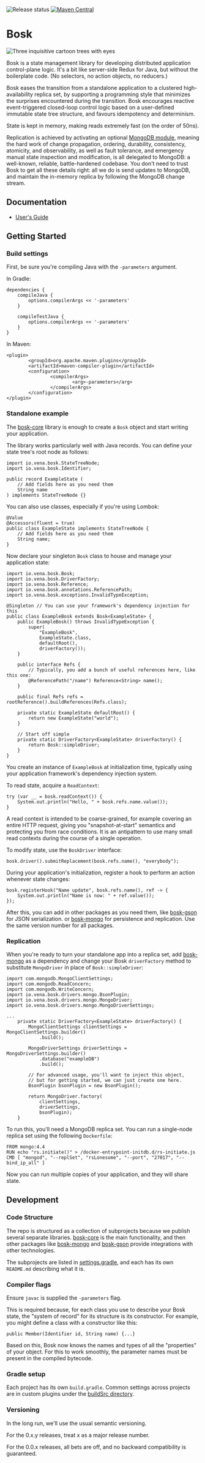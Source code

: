![Release status](https://github.com/venasolutions/bosk/actions/workflows/release.yml/badge.svg)
[![Maven Central](https://img.shields.io/maven-central/v/io.vena/bosk-core)](https://mvnrepository.com/artifact/io.vena/bosk-core)

# Bosk

![Three inquisitive cartoon trees with eyes](/art/bosk-evergreen-icon.png)

Bosk is a state management library for developing distributed application control-plane logic.
It's a bit like server-side Redux for Java, but without the boilerplate code.
(No selectors, no action objects, no reducers.)

Bosk eases the transition from a standalone application to a clustered high-availability replica set,
by supporting a programming style that minimizes the surprises encountered during the transition.
Bosk encourages reactive event-triggered closed-loop control logic
based on a user-defined immutable state tree structure,
and favours idempotency and determinism.

State is kept in memory, making reads extremely fast (on the order of 50ns).

Replication is achieved by activating an optional [MongoDB module](bosk-mongo), meaning the hard work of
change propagation, ordering, durability, consistency, atomicity, and observability,
as well as fault tolerance, and emergency manual state inspection and modification,
is all delegated to MongoDB: a well-known, reliable, battle-hardened codebase.
You don't need to trust Bosk to get all these details right:
all we do is send updates to MongoDB, and maintain the in-memory replica by following the MongoDB change stream.

## Documentation
- [User's Guide](docs/USERS.md)

## Getting Started

### Build settings

First, be sure you're compiling Java with the `-parameters` argument.

In Gradle:

```
dependencies {
	compileJava {
		options.compilerArgs << '-parameters'
	}

	compileTestJava {
		options.compilerArgs << '-parameters'
	}
}
```

In Maven:

```
<plugin>
		<groupId>org.apache.maven.plugins</groupId>
		<artifactId>maven-compiler-plugin</artifactId>
		<configuration>
				<compilerArgs>
						<arg>-parameters</arg>
				</compilerArgs>
		</configuration>
</plugin>
```

### Standalone example

The [bosk-core](bosk-core) library is enough to create a `Bosk` object and start writing your application.

The library works particularly well with Java records.
You can define your state tree's root node as follows:

```
import io.vena.bosk.StateTreeNode;
import io.vena.bosk.Identifier;

public record ExampleState (
	// Add fields here as you need them
	String name
) implements StateTreeNode {}
```

You can also use classes, especially if you're using Lombok:

```
@Value
@Accessors(fluent = true)
public class ExampleState implements StateTreeNode {
	// Add fields here as you need them
	String name;
}
```

Now declare your singleton `Bosk` class to house and manage your application state:

```
import io.vena.bosk.Bosk;
import io.vena.bosk.DriverFactory;
import io.vena.bosk.Reference;
import io.vena.bosk.annotations.ReferencePath;
import io.vena.bosk.exceptions.InvalidTypeException;

@Singleton // You can use your framework's dependency injection for this
public class ExampleBosk extends Bosk<ExampleState> {
	public ExampleBosk() throws InvalidTypeException {
		super(
			"ExampleBosk",
			ExampleState.class,
			defaultRoot(),
			driverFactory());
	}

	public interface Refs {
		// Typically, you add a bunch of useful references here, like this one:
		@ReferencePath("/name") Reference<String> name();
	}

	public final Refs refs = rootReference().buildReferences(Refs.class);

	private static ExampleState defaultRoot() {
		return new ExampleState("world");
	}

	// Start off simple
	private static DriverFactory<ExampleState> driverFactory() {
		return Bosk::simpleDriver;
	}
}
```

You create an instance of `ExampleBosk` at initialization time,
typically using your application framework's dependency injection system.

To read state, acquire a `ReadContext`:

```
try (var __ = bosk.readContext()) {
	System.out.println("Hello, " + bosk.refs.name.value());
}
```

A read context is intended to be coarse-grained, for example covering an entire HTTP request,
giving you "snapshot-at-start" semantics and protecting you from race conditions.
It is an antipattern to use many small read contexts during the course of a single operation.

To modify state, use the `BoskDriver` interface:

```
bosk.driver().submitReplacement(bosk.refs.name(), "everybody");
```

During your application's initialization, register a hook to perform an action whenever state changes:

```
bosk.registerHook("Name update", bosk.refs.name(), ref -> {
	System.out.println("Name is now: " + ref.value());
});
```

After this, you can add in other packages as you need them,
like [bosk-gson](bosk-gson) for JSON serialization.
or [bosk-mongo](bosk-mongo) for persistence and replication.
Use the same version number for all packages.

### Replication

When you're ready to turn your standalone app into a replica set,
add [bosk-mongo](bosk-mongo) as a dependency
and change your Bosk `driverFactory` method to substitute `MongoDriver` in place of `Bosk::simpleDriver`:

```
import com.mongodb.MongoClientSettings;
import com.mongodb.ReadConcern;
import com.mongodb.WriteConcern;
import io.vena.bosk.drivers.mongo.BsonPlugin;
import io.vena.bosk.drivers.mongo.MongoDriver;
import io.vena.bosk.drivers.mongo.MongoDriverSettings;

...
	private static DriverFactory<ExampleState> driverFactory() {
		MongoClientSettings clientSettings = MongoClientSettings.builder()
			.build();

		MongoDriverSettings driverSettings = MongoDriverSettings.builder()
			.database("exampleDB")
			.build();

		// For advanced usage, you'll want to inject this object,
		// but for getting started, we can just create one here.
		BsonPlugin bsonPlugin = new BsonPlugin();

		return MongoDriver.factory(
			clientSettings,
			driverSettings,
			bsonPlugin);
	}
```

To run this, you'll need a MongoDB replica set.
You can run a single-node replica set using the following `Dockerfile`:

```
FROM mongo:4.4
RUN echo "rs.initiate()" > /docker-entrypoint-initdb.d/rs-initiate.js
CMD [ "mongod", "--replSet", "rsLonesome", "--port", "27017", "--bind_ip_all" ]
```

Now you can run multiple copies of your application, and they will share state.

## Development

### Code Structure

The repo is structured as a collection of subprojects because we publish several separate libraries.
[bosk-core](bosk-core) is the main functionality, and then other packages like [bosk-mongo](bosk-mongo) and [bosk-gson](bosk-gson)
provide integrations with other technologies.

The subprojects are listed in [settings.gradle](settings.gradle), and each has its own `README.md` describing what it is.

### Compiler flags

Ensure `javac` is supplied the `-parameters` flag.

This is required because,
for each class you use to describe your Bosk state, the "system of record" for its structure is its constructor.
For example, you might define a class with a constructor like this:

```
public Member(Identifier id, String name) {...}
```

Based on this, Bosk now knows the names and types of all the "properties" of your object.
For this to work smoothly, the parameter names must be present in the compiled bytecode.

### Gradle setup

Each project has its own `build.gradle`.
Common settings across projects are in custom plugins under the [buildSrc directory](buildSrc/src/main/groovy).

### Versioning

In the long run, we'll use the usual semantic versioning.

For the 0.x.y releases, treat x as a major release number.

For the 0.0.x releases, all bets are off, and no backward compatibility is guaranteed.
